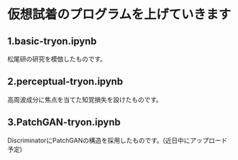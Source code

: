 
# 仮想試着のプログラムを上げていきます

## 1.basic-tryon.ipynb
松尾研の研究を模倣したものです。

## 2.perceptual-tryon.ipynb
高周波成分に焦点を当てた知覚損失を設けたものです。

## 3.PatchGAN-tryon.ipynb
DiscriminatorにPatchGANの構造を採用したものです。(近日中にアップロード予定)
